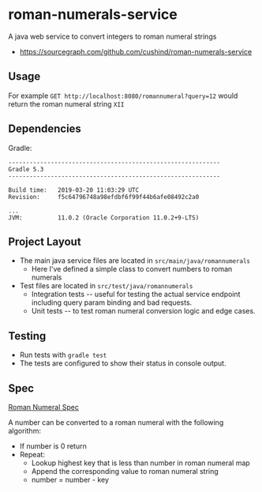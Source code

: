 # roman-numerals-service
A java web service to convert integers to roman numeral strings

* https://sourcegraph.com/github.com/cushind/roman-numerals-service

## Usage 
For example `GET http://localhost:8080/romannumeral?query=12` would return the roman numeral string `XII`

## Dependencies

Gradle:
```
------------------------------------------------------------
Gradle 5.3
------------------------------------------------------------

Build time:   2019-03-20 11:03:29 UTC
Revision:     f5c64796748a98efdbf6f99f44b6afe08492c2a0

...
JVM:          11.0.2 (Oracle Corporation 11.0.2+9-LTS)
```

## Project Layout
* The main java service files are located in `src/main/java/romannumerals`
    * Here I've defined a simple class to convert numbers to roman numerals
* Test files are located in `src/test/java/romannumerals`
    * Integration tests -- useful for testing the actual service endpoint including query param binding and bad requests.
    * Unit tests -- to test roman numeral conversion logic and edge cases.

## Testing
* Run tests with `gradle test`
* The tests are configured to show their status in console output.

## Spec
[Roman Numeral Spec](http://mathworld.wolfram.com/RomanNumerals.html)

A number can be converted to a roman numeral with the following algorithm:
* If number is 0 return
* Repeat:
    * Lookup highest key that is less than number in roman numeral map
    * Append the corresponding value to roman numeral string
    * number = number - key
